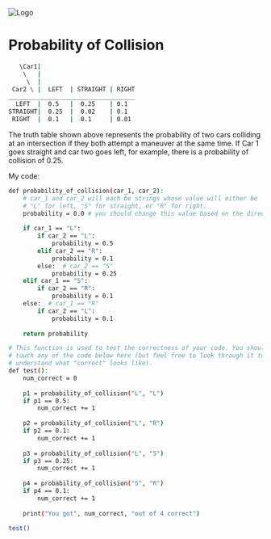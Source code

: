 
![Logo](https://media.springernature.com/lw685/springer-static/image/chp%3A10.1007%2F978-981-10-2963-9_5/MediaObjects/370756_1_En_5_Fig1_HTML.gif)

# Probability of Collision




```bash
   \Car1|
    \   |
     \  |
 Car2 \ |  LEFT  | STRAIGHT | RIGHT
___________________________________
  LEFT  |  0.5   |  0.25    | 0.1
STRAIGHT|  0.25  |  0.02    | 0.1
 RIGHT  |  0.1   |  0.1     | 0.01
```

The truth table shown above represents the probability of two cars colliding at an intersection if they both attempt a maneuver at the same time. If Car 1 goes straight and car two goes left, for example, there is a probability of collision of 0.25.

My code: 

```bash
def probability_of_collision(car_1, car_2):
    # car_1 and car_2 will each be strings whose value will either be 
    # "L" for left, "S" for straight, or "R" for right.
    probability = 0.0 # you should change this value based on the directions.
    
    if car_1 == "L":
        if car_2 == "L":
            probability = 0.5
        elif car_2 == "R":
            probability = 0.1
        else:  # car_2 == "S"
            probability = 0.25
    elif car_1 == "S":
        if car_2 == "R":
            probability = 0.1
    else:  # car_1 == "R"
        if car_2 == "L":
            probability = 0.1
    
    return probability

# This function is used to test the correctness of your code. You shouldn't
# touch any of the code below here (but feel free to look through it to
# understand what "correct" looks like).
def test():
    num_correct = 0
    
    p1 = probability_of_collision("L", "L")
    if p1 == 0.5:
        num_correct += 1
    
    p2 = probability_of_collision("L", "R")
    if p2 == 0.1:
        num_correct += 1
    
    p3 = probability_of_collision("L", "S")
    if p3 == 0.25:
        num_correct += 1
    
    p4 = probability_of_collision("S", "R")
    if p4 == 0.1:
        num_correct += 1
    
    print("You got", num_correct, "out of 4 correct")
    
test()
```

